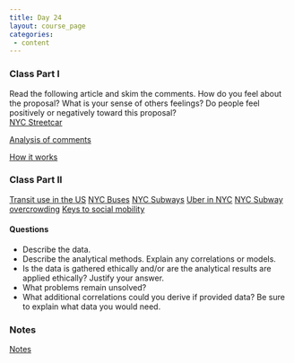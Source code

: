 ```yaml
---
title: Day 24
layout: course_page
categories:
 - content
---
```


### Class Part I

Read the following article and skim the comments. How do you feel about the proposal? What is your sense of others feelings? Do people feel positively or negatively toward this proposal?  
[NYC Streetcar](https://www.nytimes.com/2016/02/04/nyregion/mayor-de-blasio-to-propose-streetcar-line-linking-brooklyn-and-queens.html)

[Analysis of comments](https://public.tableau.com/views/NYT-comments/Dashboard?:embed=y&:showVizHome=no&:showTabs=y&:display_count=y&:display_static_image=y&:bootstrapWhenNotified=true#5)

[How it works](https://juliasilge.com/blog/joy-to-the-world/)

### Class Part II

[Transit use in the US](https://fivethirtyeight.com/features/how-your-citys-public-transit-stacks-up/)
[NYC Buses](https://www.nytimes.com/2017/11/27/nyregion/bus-service-new-york.html)
[NYC Subways](https://www.nytimes.com/interactive/2017/08/07/nyregion/new-yorks-subways-are-not-just-delayed-some-trains-dont-run-at-all.html)
[Uber in NYC](https://fivethirtyeight.com/features/public-transit-should-be-ubers-new-best-friend/)
[NYC Subway overcrowding](https://www.nytimes.com/interactive/2017/06/28/nyregion/subway-delays-overcrowding.html)
[Keys to social mobility](https://www.nytimes.com/2015/05/07/upshot/transportation-emerges-as-crucial-to-escaping-poverty.html)

#### Questions

* Describe the data.
* Describe the analytical methods. Explain any correlations or models.
* Is the data is gathered ethically and/or are the analytical results are applied  ethically? Justify your answer.
* What problems remain unsolved?
* What additional correlations could you derive if provided data? Be sure to explain what data you would need.

### Notes

[Notes](../day24notes)
